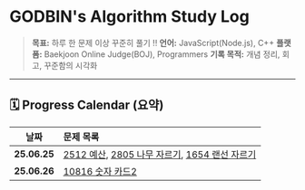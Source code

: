 # GODBIN's Algorithm Study Log

> **목표:** 하루 한 문제 이상 꾸준히 풀기 !!
> **언어:** JavaScript(Node.js), C++
> **플랫폼:** Baekjoon Online Judge(BOJ), Programmers
> **기록 목적:** 개념 정리, 회고, 꾸준함의 시각화  


---

## 🗓️ Progress Calendar (요약)

| 날짜 | 문제 목록 |
|:--:|:--|
| **25.06.25** | [2512 예산](https://www.acmicpc.net/problem/2512), [2805 나무 자르기](https://www.acmicpc.net/problem/2805), [1654 랜선 자르기](https://www.acmicpc.net/problem/1654) |
| **25.06.26** | [10816 숫자 카드2](https://www.acmicpc.net/problem/10816) |
